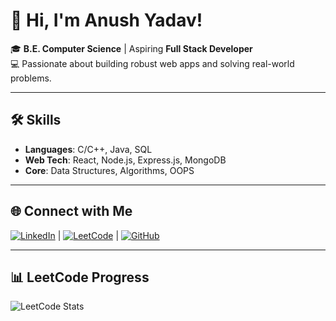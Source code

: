 # 👋 Hi, I'm Anush Yadav!

🎓 **B.E. Computer Science** | Aspiring **Full Stack Developer**  
💻 Passionate about building robust web apps and solving real-world problems.  

---

## 🛠 Skills
- **Languages**: C/C++, Java, SQL  
- **Web Tech**: React, Node.js, Express.js, MongoDB  
- **Core**: Data Structures, Algorithms, OOPS  

---

## 🌐 Connect with Me
[![LinkedIn](https://img.shields.io/badge/LinkedIn-0077B5?style=flat&logo=linkedin&logoColor=white)](https://linkedin.com/in/anush-yadav-74a542274) | [![LeetCode](https://img.shields.io/badge/LeetCode-FFA116?style=flat&logo=leetcode&logoColor=white)](https://leetcode.com/anushyadav) | [![GitHub](https://img.shields.io/badge/GitHub-100000?style=flat&logo=github&logoColor=white)](https://github.com/Anushyadav17)

---

## 📊 LeetCode Progress
![LeetCode Stats](https://leetcard.jacoblin.cool/anushyadav?theme=dark&font=Inter)
